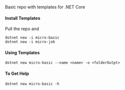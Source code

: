 Basic repo with templates for .NET Core


#### Install Templates

Pull the repo and 

```
dotnet new -i micro-basic
dotnet new -i micro-job
```

#### Using Templates

```
dotnet new micro-basic --name <name> -o <folderOutpt>
```

#### To Get Help
```
dotnet new micro-basic -h
```
